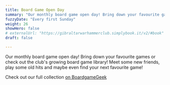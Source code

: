 ```yaml
---
title: Board Game Open Day
summary: "Our monthly board game open day! Bring down your favourite games or check out the club’s growing board game library! Meet some new friends, play some old hits and maybe even find your next favourite game"
fuzzyDate: "Every first Sunday"
weight: 26
showHero: false
# externalUrl: "https://gibraltarwarhammerclub.simplybook.it/v2/#book"
draft: false

---
```


Our monthly board game open day! Bring down your favourite games or check out the club's growing board game library! Meet some new friends, play some old hits and maybe even find your next favourite game!

Check out our full collection <a href="https://boardgamegeek.com/geeklist/352631/games-in-the-gwc">on BoardgameGeek</a>